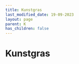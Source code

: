 ```yaml
---
title: Kunstgras
last_modified_date: 19-09-2023
layout: page
parent: K
has_children: false
---
```


Kunstgras
=========

